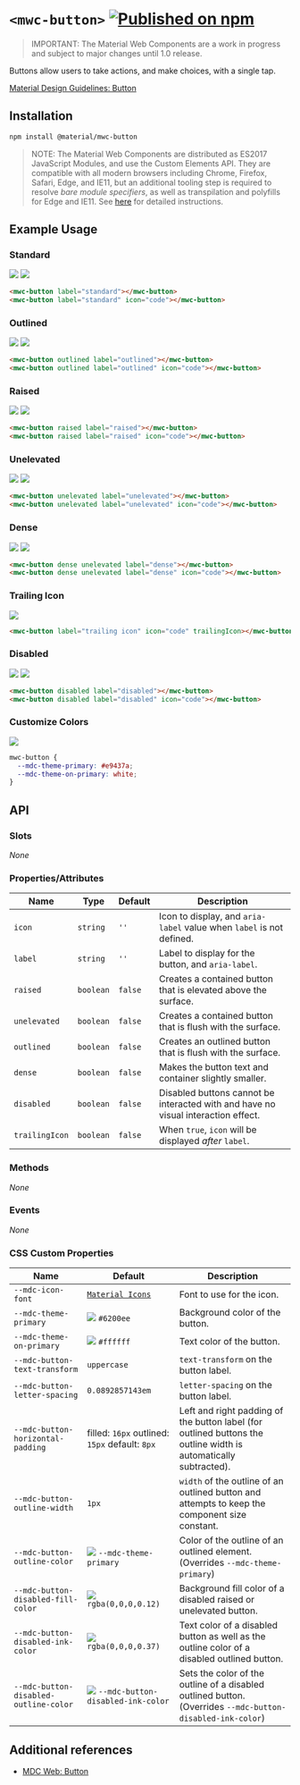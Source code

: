 # `<mwc-button>` [![Published on npm](https://img.shields.io/npm/v/@material/mwc-button.svg)](https://www.npmjs.com/package/@material/mwc-button)

> IMPORTANT: The Material Web Components are a work in progress and subject to
> major changes until 1.0 release.

Buttons allow users to take actions, and make choices, with a single tap.

[Material Design Guidelines: Button](https://material.io/design/components/buttons.html)

## Installation

```sh
npm install @material/mwc-button
```

> NOTE: The Material Web Components are distributed as ES2017 JavaScript
> Modules, and use the Custom Elements API. They are compatible with all modern
> browsers including Chrome, Firefox, Safari, Edge, and IE11, but an additional
> tooling step is required to resolve *bare module specifiers*, as well as
> transpilation and polyfills for Edge and IE11. See
> [here](https://github.com/material-components/material-components-web-components#quick-start)
> for detailed instructions.

## Example Usage

### Standard

![](https://raw.githubusercontent.com/material-components/material-components-web-components/4c0dc16b89066f24fca4efcf78c36c87657f0a03/packages/button/images/standard.png)
![](https://raw.githubusercontent.com/material-components/material-components-web-components/4c0dc16b89066f24fca4efcf78c36c87657f0a03/packages/button/images/standard_with_icon.png)

```html
<mwc-button label="standard"></mwc-button>
<mwc-button label="standard" icon="code"></mwc-button>
```

### Outlined

![](https://raw.githubusercontent.com/material-components/material-components-web-components/4c0dc16b89066f24fca4efcf78c36c87657f0a03/packages/button/images/outlined.png)
![](https://raw.githubusercontent.com/material-components/material-components-web-components/4c0dc16b89066f24fca4efcf78c36c87657f0a03/packages/button/images/outlined_with_icon.png)

```html
<mwc-button outlined label="outlined"></mwc-button>
<mwc-button outlined label="outlined" icon="code"></mwc-button>
```

### Raised

![](https://raw.githubusercontent.com/material-components/material-components-web-components/4c0dc16b89066f24fca4efcf78c36c87657f0a03/packages/button/images/raised.png)
![](https://raw.githubusercontent.com/material-components/material-components-web-components/4c0dc16b89066f24fca4efcf78c36c87657f0a03/packages/button/images/raised_with_icon.png)

```html
<mwc-button raised label="raised"></mwc-button>
<mwc-button raised label="raised" icon="code"></mwc-button>
```

### Unelevated

![](https://raw.githubusercontent.com/material-components/material-components-web-components/4c0dc16b89066f24fca4efcf78c36c87657f0a03/packages/button/images/unelevated.png)
![](https://raw.githubusercontent.com/material-components/material-components-web-components/4c0dc16b89066f24fca4efcf78c36c87657f0a03/packages/button/images/unelevated_with_icon.png)

```html
<mwc-button unelevated label="unelevated"></mwc-button>
<mwc-button unelevated label="unelevated" icon="code"></mwc-button>
```

### Dense

![](https://raw.githubusercontent.com/material-components/material-components-web-components/4c0dc16b89066f24fca4efcf78c36c87657f0a03/packages/button/images/dense.png)
![](https://raw.githubusercontent.com/material-components/material-components-web-components/4c0dc16b89066f24fca4efcf78c36c87657f0a03/packages/button/images/dense_with_icon.png)

```html
<mwc-button dense unelevated label="dense"></mwc-button>
<mwc-button dense unelevated label="dense" icon="code"></mwc-button>
```

### Trailing Icon

![](https://raw.githubusercontent.com/material-components/material-components-web-components/4c0dc16b89066f24fca4efcf78c36c87657f0a03/packages/button/images/trailing_icon.png)

```html
<mwc-button label="trailing icon" icon="code" trailingIcon></mwc-button>
```

### Disabled

![](https://raw.githubusercontent.com/material-components/material-components-web-components/4c0dc16b89066f24fca4efcf78c36c87657f0a03/packages/button/images/disabled.png)
![](https://raw.githubusercontent.com/material-components/material-components-web-components/4c0dc16b89066f24fca4efcf78c36c87657f0a03/packages/button/images/disabled_with_icon.png)

```html
<mwc-button disabled label="disabled"></mwc-button>
<mwc-button disabled label="disabled" icon="code"></mwc-button>
```

### Customize Colors

![](https://raw.githubusercontent.com/material-components/material-components-web-components/4c0dc16b89066f24fca4efcf78c36c87657f0a03/packages/button/images/custom_color.png)

```css
mwc-button {
  --mdc-theme-primary: #e9437a;
  --mdc-theme-on-primary: white;
}
```

## API

### Slots
*None*

### Properties/Attributes
| Name | Type | Default | Description
| ---- | ---- | ------- | -----------
| `icon` | `string` | `''` | Icon to display, and `aria-label` value when `label` is not defined.
| `label` | `string` | `''` | Label to display for the button, and `aria-label`.
| `raised` | `boolean` | `false` | Creates a contained button that is elevated above the surface.
| `unelevated` | `boolean` | `false` | Creates a contained button that is flush with the surface.
| `outlined` | `boolean` | `false` | Creates an outlined button that is flush with the surface.
| `dense` | `boolean` | `false` | Makes the button text and container slightly smaller.
| `disabled` | `boolean` | `false` | Disabled buttons cannot be interacted with and have no visual interaction effect.
| `trailingIcon` | `boolean` | `false` | When `true`, `icon` will be displayed _after_ `label`.

### Methods
*None*

### Events
*None*

### CSS Custom Properties

| Name | Default | Description
| ------------------------------------- | -------------------------------------------------- | ---
| `--mdc-icon-font` | [`Material Icons`](https://google.github.io/material-design-icons/)    | Font to use for the icon.
| `--mdc-theme-primary`                 | ![](https://raw.githubusercontent.com/material-components/material-components-web-components/4c0dc16b89066f24fca4efcf78c36c87657f0a03/packages/button/images/color_6200ee.png) `#6200ee`             | Background color of the button.
| `--mdc-theme-on-primary`              | ![](https://raw.githubusercontent.com/material-components/material-components-web-components/4c0dc16b89066f24fca4efcf78c36c87657f0a03/packages/button/images/color_ffffff.png) `#ffffff`             | Text color of the button.
| `--mdc-button-text-transform`         | `uppercase`                                        | `text-transform` on the button label.
| `--mdc-button-letter-spacing`         | `0.0892857143em`                                   | `letter-spacing` on the button label.
| `--mdc-button-horizontal-padding`     | filled: `16px` outlined: `15px` default: `8px`     | Left and right padding of the button label (for outlined buttons the outline width is automatically subtracted).
| `--mdc-button-outline-width`          | `1px`                                              | `width` of the outline of an outlined button and attempts to keep the component size constant.
| `--mdc-button-outline-color`          | ![](https://raw.githubusercontent.com/material-components/material-components-web-components/4c0dc16b89066f24fca4efcf78c36c87657f0a03/packages/button/images/color_6200ee.png) `--mdc-theme-primary` | Color of the outline of an outlined element. (Overrides `--mdc-theme-primary`)
| `--mdc-button-disabled-fill-color`    | ![](https://raw.githubusercontent.com/material-components/material-components-web-components/4c0dc16b89066f24fca4efcf78c36c87657f0a03/packages/button/images/color_0,0,0,12.png) `rgba(0,0,0,0.12)`  | Background fill color of a disabled raised or unelevated button.
| `--mdc-button-disabled-ink-color`     | ![](https://raw.githubusercontent.com/material-components/material-components-web-components/4c0dc16b89066f24fca4efcf78c36c87657f0a03/packages/button/images/color_0,0,0,37.png) `rgba(0,0,0,0.37)`  | Text color of a disabled button as well as the outline color of a disabled outlined button.
| `--mdc-button-disabled-outline-color` | ![](https://raw.githubusercontent.com/material-components/material-components-web-components/4c0dc16b89066f24fca4efcf78c36c87657f0a03/packages/button/images/color_0,0,0,37.png) `--mdc-button-disabled-ink-color` | Sets the color of the outline of a disabled outlined button. (Overrides `--mdc-button-disabled-ink-color`)

## Additional references

- [MDC Web: Button](https://material.io/develop/web/components/buttons/)
